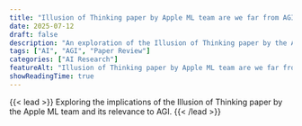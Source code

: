 ```yaml
---
title: "Illusion of Thinking paper by Apple ML team are we far from AGI?"
date: 2025-07-12
draft: false
description: "An exploration of the Illusion of Thinking paper by the Apple ML team and its implications for AGI."
tags: ["AI", "AGI", "Paper Review"]
categories: ["AI Research"]
featureAlt: "Illusion of Thinking paper by Apple ML team are we far from AGI?"s
showReadingTime: true
---
```


{{< lead >}}
Exploring the implications of the Illusion of Thinking paper by the Apple ML team and its relevance to AGI.
{{< /lead >}}